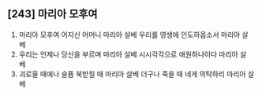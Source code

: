 ## [243] 마리아 모후여

1) 마리아 모후여 어지신 어머니 마리아 살베 우리를 영생에 인도하옵소서 마리아 살베  
2) 우리는 언제나 당신을 부르며 마리아 살베 시시각각으로 애원하나이다 마리아 살베  
3) 괴로울 때에나 슬픔 북받칠 때 마리아 살베 더구나 죽을 때 네게 의탁하리 마리아 살베
